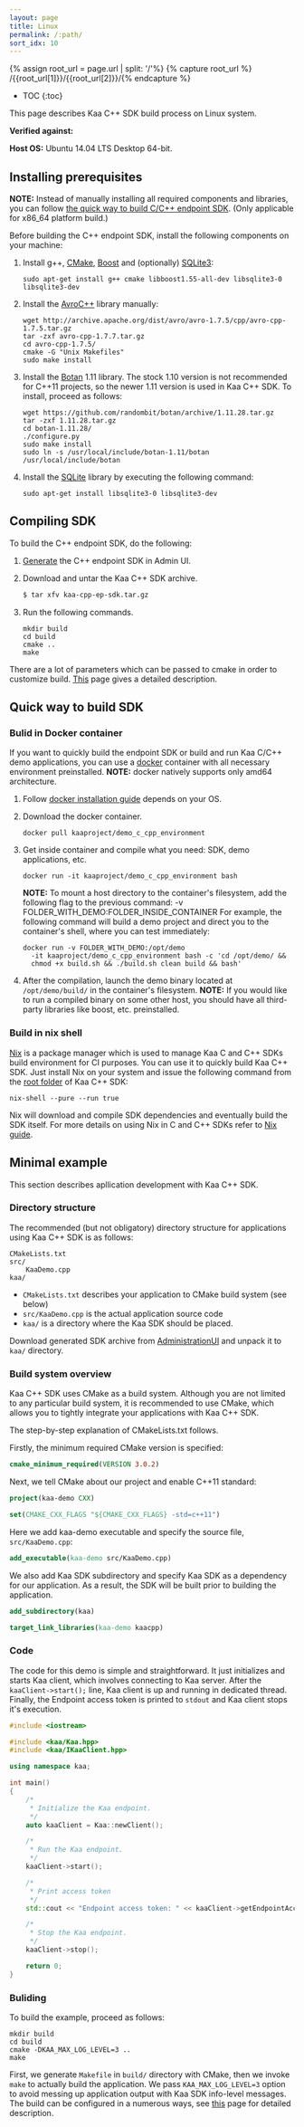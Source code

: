 ```yaml
---
layout: page
title: Linux
permalink: /:path/
sort_idx: 10
---
```

{% assign root_url = page.url | split: '/'%}
{% capture root_url  %} /{{root_url[1]}}/{{root_url[2]}}/{% endcapture %}

* TOC
{:toc}

This page describes Kaa C++ SDK build process on Linux system.

**Verified against:**

**Host OS:** Ubuntu 14.04 LTS Desktop 64-bit.

## Installing prerequisites

**NOTE:** Instead of manually installing all required components and libraries, you can follow [the quick way to build C/C++ endpoint SDK](#quick-way-to-build).
(Only applicable for x86\_64 platform build.)

Before building the C++ endpoint SDK, install the following components on your machine:

1. Install g++, [CMake](https://cmake.org/download/), [Boost](http://www.boost.org/users/download/) and (optionally) [SQLite3](https://sqlite.org/download.html):

   ```
   sudo apt-get install g++ cmake libboost1.55-all-dev libsqlite3-0 libsqlite3-dev
   ```

4. Install the [AvroC++](http://avro.apache.org/docs/1.7.6/api/cpp/html/index.html) library manually:

   ```
   wget http://archive.apache.org/dist/avro/avro-1.7.5/cpp/avro-cpp-1.7.5.tar.gz
   tar -zxf avro-cpp-1.7.7.tar.gz
   cd avro-cpp-1.7.5/
   cmake -G "Unix Makefiles"
   sudo make install
   ```

5. Install the [Botan](http://botan.randombit.net/) 1.11 library. The stock 1.10 version is not recommended for C++11 projects,
so the newer 1.11 version is used in Kaa C++ SDK.
To install, proceed as follows:

   ```
   wget https://github.com/randombit/botan/archive/1.11.28.tar.gz
   tar -zxf 1.11.28.tar.gz
   cd botan-1.11.28/
   ./configure.py
   sudo make install
   sudo ln -s /usr/local/include/botan-1.11/botan /usr/local/include/botan
   ```

6. Install the [SQLite](https://www.sqlite.org/index.html) library by executing the following command:

    ```
    sudo apt-get install libsqlite3-0 libsqlite3-dev
    ```
## Compiling SDK

To build the C++ endpoint SDK, do the following:

<!-- TODO: KAA-700 -->
1. [Generate]({{root_url}}Administration-UI-guide#AdministrationUIguide-GeneratingSDK) the C++ endpoint SDK in Admin UI.
2. Download and untar the Kaa C++ SDK archive.

   ``` bash
   $ tar xfv kaa-cpp-ep-sdk.tar.gz
   ```

3. Run the following commands.

   ```
   mkdir build
   cd build
   cmake ..
   make
   ```

There are a lot of parameters which can be passed to cmake in order to customize build. [This]({{root_url}}Programming-guide/Using-Kaa-endpoint-SDKs/C++/) page gives a detailed description.

## Quick way to build SDK

### Bulid in Docker container
If you want to quickly build the endpoint SDK or build and run Kaa C/C++ demo applications, you can use a [docker](https://www.docker.com/) container with all necessary environment preinstalled.
**NOTE:** docker natively supports only amd64 architecture.

1. Follow [docker installation guide](http://docs.docker.com/index.html) depends on your OS.
2. Download the docker container.

   ```
   docker pull kaaproject/demo_c_cpp_environment
   ```

3. Get inside container and compile what you need: SDK, demo applications, etc.

   ```
   docker run -it kaaproject/demo_c_cpp_environment bash
   ```

    **NOTE:**
    To mount a host directory to the container's filesystem, add the following flag to the previous command: -v FOLDER\_WITH\_DEMO:FOLDER\_INSIDE\_CONTAINER
    For example, the following command will build a demo project and direct you to the container's shell, where you can test immediately:

   ```
   docker run -v FOLDER_WITH_DEMO:/opt/demo
     -it kaaproject/demo_c_cpp_environment bash -c 'cd /opt/demo/ &&
     chmod +x build.sh && ./build.sh clean build && bash'
   ```

4. After the compilation, launch the demo binary located at `/opt/demo/build/` in the container's filesystem.
**NOTE:**
If you would like to run a compiled binary on some other host, you should have all third-party libraries like boost, etc. preinstalled.

### Build in nix shell
[Nix](https://hnixos.org/nix) is a package manager which is used to manage Kaa C and C++ SDKs build environment for CI purposes. You can use it to quickly build Kaa C++ SDK.
Just install Nix on your system and issue the following command from the [root folder](https://github.com/kaaproject/kaa/tree/master/client/client-multi/client-cpp) of Kaa C++ SDK:

```
nix-shell --pure --run true
```

Nix will download and compile SDK dependencies and eventually build the SDK itself.
For more details on using Nix in C and C++ SDKs refer to [Nix guide]({{root_url}}Customization-guide/Endpoint-SDKs/C-SDK/Environment-setup/#Nix-Guide).

## Minimal example
This section describes apllication development with Kaa C++ SDK.

### Directory structure

The recommended (but not obligatory) directory structure for applications using Kaa C++ SDK is as follows:

```
CMakeLists.txt
src/
    KaaDemo.cpp
kaa/
```

* `CMakeLists.txt` describes your application to CMake build system (see below)
* `src/KaaDemo.cpp` is the actual application source code
* `kaa/` is a directory where the Kaa SDK should be placed.
<!-- TODO: KAA-700 -->
Download generated SDK archive from [AdministrationUI](TODO) and unpack it to `kaa/` directory.


### Build system overview
Kaa C++ SDK uses CMake as a build system. Although you are not limited to any particular build system,
it is recommended to use CMake, which allows you to tightly integrate your applications with Kaa C++ SDK.

The step-by-step explanation of CMakeLists.txt follows.

Firstly, the minimum required CMake  version is specified:

```CMake
cmake_minimum_required(VERSION 3.0.2)
```

Next, we tell CMake about our project and enable C++11 standard:

```CMake
project(kaa-demo CXX)

set(CMAKE_CXX_FLAGS "${CMAKE_CXX_FLAGS} -std=c++11")
```

Here we add kaa-demo executable and specify the source file, `src/KaaDemo.cpp`:
```CMake
add_executable(kaa-demo src/KaaDemo.cpp)
```

We also add Kaa SDK subdirectory and specify Kaa SDK as a dependency for our application.
As a result, the SDK will be built prior to building the application.

```CMake
add_subdirectory(kaa)

target_link_libraries(kaa-demo kaacpp)
```

### Code

The code for this demo is simple and straightforward. It just initializes and starts Kaa client,
which involves connecting to Kaa server. After the `kaaClient->start();` line, Kaa client is up and running in dedicated thread.
Finally, the Endpoint access token is printed to `stdout` and Kaa client stops it's execution.

```c++
#include <iostream>

#include <kaa/Kaa.hpp>
#include <kaa/IKaaClient.hpp>

using namespace kaa;

int main()
{
    /*
     * Initialize the Kaa endpoint.
     */
    auto kaaClient = Kaa::newClient();

    /*
     * Run the Kaa endpoint.
     */
    kaaClient->start();

    /*
     * Print access token
     */
    std::cout << "Endpoint access token: " << kaaClient->getEndpointAccessToken() << std::endl;

    /*
     * Stop the Kaa endpoint.
     */
    kaaClient->stop();

    return 0;
}
```

### Buliding

To build the example, proceed as follows:

```
mkdir build
cd build
cmake -DKAA_MAX_LOG_LEVEL=3 ..
make
```

First, we generate `Makefile` in `build/` directory with CMake, then we invoke `make` to actually build the application.
We pass `KAA_MAX_LOG_LEVEL=3` option to avoid messing up application output with Kaa SDK info-level messages.
The build can be configured in a numerous ways, see [this]({{root_url}}Programming-guide/Using-Kaa-endpoint-SDKs/C++/) page for detailed description.
